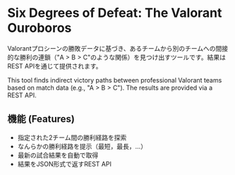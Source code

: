 # Six Degrees of Defeat: The Valorant Ouroboros
Valorantプロシーンの勝敗データに基づき、あるチームから別のチームへの間接的な勝利の連鎖（"A > B > C"のような関係）を見つけ出すツールです。結果はREST APIを通じて提供されます。

This tool finds indirect victory paths between professional Valorant teams based on match data (e.g., "A > B > C"). The results are provided via a REST API.

## 機能 (Features)
- 指定された2チーム間の勝利経路を探索
- なんらかの勝利経路を提示（最短，最長，...）
- 最新の試合結果を自動で取得
- 結果をJSON形式で返すREST API
